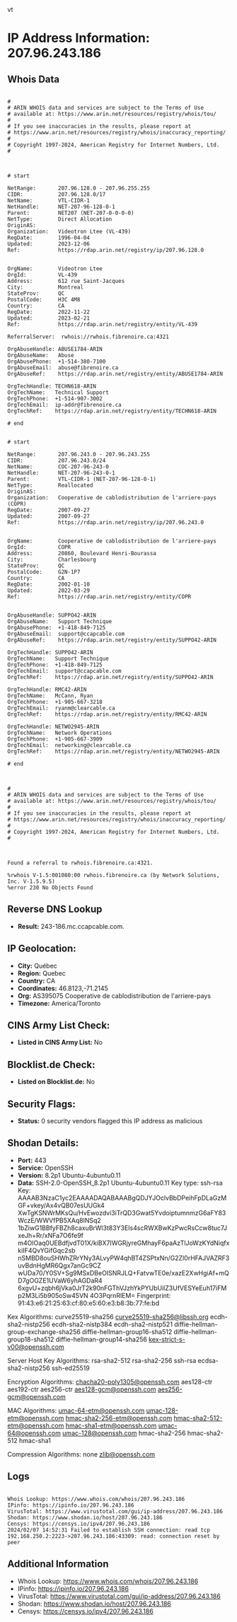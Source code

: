 vt
# IP Address Information: 207.96.243.186

## Whois Data
```

#
# ARIN WHOIS data and services are subject to the Terms of Use
# available at: https://www.arin.net/resources/registry/whois/tou/
#
# If you see inaccuracies in the results, please report at
# https://www.arin.net/resources/registry/whois/inaccuracy_reporting/
#
# Copyright 1997-2024, American Registry for Internet Numbers, Ltd.
#



# start

NetRange:       207.96.128.0 - 207.96.255.255
CIDR:           207.96.128.0/17
NetName:        VTL-CIDR-1
NetHandle:      NET-207-96-128-0-1
Parent:         NET207 (NET-207-0-0-0-0)
NetType:        Direct Allocation
OriginAS:       
Organization:   Videotron Ltee (VL-439)
RegDate:        1996-04-04
Updated:        2023-12-06
Ref:            https://rdap.arin.net/registry/ip/207.96.128.0


OrgName:        Videotron Ltee
OrgId:          VL-439
Address:        612 rue Saint-Jacques
City:           Montreal
StateProv:      QC
PostalCode:     H3C 4M8
Country:        CA
RegDate:        2022-11-22
Updated:        2023-02-21
Ref:            https://rdap.arin.net/registry/entity/VL-439

ReferralServer:  rwhois://rwhois.fibrenoire.ca:4321

OrgAbuseHandle: ABUSE1784-ARIN
OrgAbuseName:   Abuse
OrgAbusePhone:  +1-514-380-7100 
OrgAbuseEmail:  abuse@fibrenoire.ca
OrgAbuseRef:    https://rdap.arin.net/registry/entity/ABUSE1784-ARIN

OrgTechHandle: TECHN618-ARIN
OrgTechName:   Technical Support
OrgTechPhone:  +1-514-907-3002 
OrgTechEmail:  ip-addr@fibrenoire.ca
OrgTechRef:    https://rdap.arin.net/registry/entity/TECHN618-ARIN

# end


# start

NetRange:       207.96.243.0 - 207.96.243.255
CIDR:           207.96.243.0/24
NetName:        COC-207-96-243-0
NetHandle:      NET-207-96-243-0-1
Parent:         VTL-CIDR-1 (NET-207-96-128-0-1)
NetType:        Reallocated
OriginAS:       
Organization:   Cooperative de cablodistribution de l'arriere-pays (COPR)
RegDate:        2007-09-27
Updated:        2007-09-27
Ref:            https://rdap.arin.net/registry/ip/207.96.243.0


OrgName:        Cooperative de cablodistribution de l'arriere-pays
OrgId:          COPR
Address:        20860, Boulevard Henri-Bourassa
City:           Charlesbourg
StateProv:      QC
PostalCode:     G2N-1P7
Country:        CA
RegDate:        2002-01-10
Updated:        2022-03-29
Ref:            https://rdap.arin.net/registry/entity/COPR


OrgAbuseHandle: SUPPO42-ARIN
OrgAbuseName:   Support Technique
OrgAbusePhone:  +1-418-849-7125 
OrgAbuseEmail:  support@ccapcable.com
OrgAbuseRef:    https://rdap.arin.net/registry/entity/SUPPO42-ARIN

OrgTechHandle: SUPPO42-ARIN
OrgTechName:   Support Technique
OrgTechPhone:  +1-418-849-7125 
OrgTechEmail:  support@ccapcable.com
OrgTechRef:    https://rdap.arin.net/registry/entity/SUPPO42-ARIN

OrgTechHandle: RMC42-ARIN
OrgTechName:   McCann, Ryan 
OrgTechPhone:  +1-905-667-3218 
OrgTechEmail:  ryanm@clearcable.ca
OrgTechRef:    https://rdap.arin.net/registry/entity/RMC42-ARIN

OrgTechHandle: NETWO2945-ARIN
OrgTechName:   Network Operations
OrgTechPhone:  +1-905-667-3909 
OrgTechEmail:  networking@clearcable.ca
OrgTechRef:    https://rdap.arin.net/registry/entity/NETWO2945-ARIN

# end



#
# ARIN WHOIS data and services are subject to the Terms of Use
# available at: https://www.arin.net/resources/registry/whois/tou/
#
# If you see inaccuracies in the results, please report at
# https://www.arin.net/resources/registry/whois/inaccuracy_reporting/
#
# Copyright 1997-2024, American Registry for Internet Numbers, Ltd.
#



Found a referral to rwhois.fibrenoire.ca:4321.

%rwhois V-1.5:001080:00 rwhois.fibrenoire.ca (by Network Solutions, Inc. V-1.5.9.5)
%error 230 No Objects Found

```
## Reverse DNS Lookup
- **Result:** 243-186.mc.ccapcable.com.

## IP Geolocation:
- **City:** Québec
- **Region:** Quebec
- **Country:** CA
- **Coordinates:** 46.8123,-71.2145
- **Org:** AS395075 Cooperative de cablodistribution de l'arriere-pays
- **Timezone:** America/Toronto

## CINS Army List Check:
- **Listed in CINS Army List:** 
No

## Blocklist.de Check:
- **Listed on Blocklist.de:** 
No

## Security Flags:
- **Status:** 0 security vendors flagged this IP address as malicious

## Shodan Details:
- **Port:** 443
- **Service:** OpenSSH
- **Version:** 8.2p1 Ubuntu-4ubuntu0.11
- **Data:** SSH-2.0-OpenSSH_8.2p1 Ubuntu-4ubuntu0.11
Key type: ssh-rsa
Key: AAAAB3NzaC1yc2EAAAADAQABAAABgQDJYJOclvBbDPeihFpDLaGzMGF+vkey/Ax4vQB07esUUGk4
XwTgKSNWrMKsQu/HvEwozdvi3iTrQD3Gwat5YvdoiptumnmzG6aFY83WczE/WWVfPB5XAq8lNSq2
1bZiwG1BBfyFBZh8caxuBrWl3t83Y3EIs4scRWXBwKzPwcRsCcw8tuc7JxeJh+Rr/xNFa7O6fe9f
m4OlOaq0UEBdfjvdT01X/kiBX7IWGRjyreGMhayF6paAzTlJoWzKYdNiqfxkiIF4QvYGifGqc2sb
nSMBD8ouSHWhZRrYNy3ALvyPW4qhBT4ZSPtxNn/G2Zl0rHFAJVAZRF3uvBdnHgMR6Qgx7anGc9CZ
wUDa70/Y0SV+Sg9MSxDBeOISNRJLQ+FatvwTE0e/xazE2XwHgiAf+mQD7gOGZE1UVaW6yhAGDaR4
6xgvU+zqbh6jVka0JrT2k90nFGThVJzhYkPYUbUilZ3UfVESYeEuh17iFMp2M3Li5b905oSw45VN
4O3PqrnRlEM=
Fingerprint: 91:43:e6:21:25:63:cf:80:e5:60:e3:b8:3b:77:fe:bd

Kex Algorithms:
	curve25519-sha256
	curve25519-sha256@libssh.org
	ecdh-sha2-nistp256
	ecdh-sha2-nistp384
	ecdh-sha2-nistp521
	diffie-hellman-group-exchange-sha256
	diffie-hellman-group16-sha512
	diffie-hellman-group18-sha512
	diffie-hellman-group14-sha256
	kex-strict-s-v00@openssh.com

Server Host Key Algorithms:
	rsa-sha2-512
	rsa-sha2-256
	ssh-rsa
	ecdsa-sha2-nistp256
	ssh-ed25519

Encryption Algorithms:
	chacha20-poly1305@openssh.com
	aes128-ctr
	aes192-ctr
	aes256-ctr
	aes128-gcm@openssh.com
	aes256-gcm@openssh.com

MAC Algorithms:
	umac-64-etm@openssh.com
	umac-128-etm@openssh.com
	hmac-sha2-256-etm@openssh.com
	hmac-sha2-512-etm@openssh.com
	hmac-sha1-etm@openssh.com
	umac-64@openssh.com
	umac-128@openssh.com
	hmac-sha2-256
	hmac-sha2-512
	hmac-sha1

Compression Algorithms:
	none
	zlib@openssh.com


## Logs
```

Whois Lookup: https://www.whois.com/whois/207.96.243.186
IPinfo: https://ipinfo.io/207.96.243.186
VirusTotal: https://www.virustotal.com/gui/ip-address/207.96.243.186
Shodan: https://www.shodan.io/host/207.96.243.186
Censys: https://censys.io/ipv4/207.96.243.186
2024/02/07 14:52:31 Failed to establish SSH connection: read tcp 192.168.250.2:2223->207.96.243.186:43309: read: connection reset by peer

```
## Additional Information
- Whois Lookup: https://www.whois.com/whois/207.96.243.186
- IPinfo: https://ipinfo.io/207.96.243.186
- VirusTotal: https://www.virustotal.com/gui/ip-address/207.96.243.186
- Shodan: https://www.shodan.io/host/207.96.243.186
- Censys: https://censys.io/ipv4/207.96.243.186

